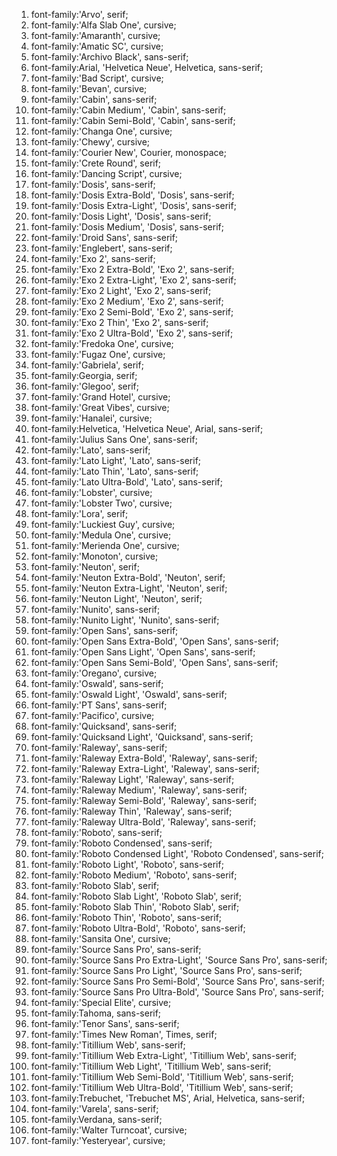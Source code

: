 1.  font-family:'Arvo', serif;
1.  font-family:'Alfa Slab One', cursive;
1.  font-family:'Amaranth', cursive;
1.  font-family:'Amatic SC', cursive;
1.  font-family:'Archivo Black', sans-serif;
1.  font-family:Arial, 'Helvetica Neue', Helvetica, sans-serif;
1.  font-family:'Bad Script', cursive;
1.  font-family:'Bevan', cursive;
1.  font-family:'Cabin', sans-serif;
1.  font-family:'Cabin Medium', 'Cabin', sans-serif;
1.  font-family:'Cabin Semi-Bold', 'Cabin', sans-serif;
1.  font-family:'Changa One', cursive;
1.  font-family:'Chewy', cursive;
1.  font-family:'Courier New', Courier, monospace;
1.  font-family:'Crete Round', serif;
1.  font-family:'Dancing Script', cursive;
1.  font-family:'Dosis', sans-serif;
1.  font-family:'Dosis Extra-Bold', 'Dosis', sans-serif;
1.  font-family:'Dosis Extra-Light', 'Dosis', sans-serif;
1.  font-family:'Dosis Light', 'Dosis', sans-serif;
1.  font-family:'Dosis Medium', 'Dosis', sans-serif;
1.  font-family:'Droid Sans', sans-serif;
1.  font-family:'Englebert', sans-serif;
1.  font-family:'Exo 2', sans-serif;
1.  font-family:'Exo 2 Extra-Bold', 'Exo 2', sans-serif;
1.  font-family:'Exo 2 Extra-Light', 'Exo 2', sans-serif;
1.  font-family:'Exo 2 Light', 'Exo 2', sans-serif;
1.  font-family:'Exo 2 Medium', 'Exo 2', sans-serif;
1.  font-family:'Exo 2 Semi-Bold', 'Exo 2', sans-serif;
1.  font-family:'Exo 2 Thin', 'Exo 2', sans-serif;
1.  font-family:'Exo 2 Ultra-Bold', 'Exo 2', sans-serif;
1.  font-family:'Fredoka One', cursive;
1.  font-family:'Fugaz One', cursive;
1.  font-family:'Gabriela', serif;
1.  font-family:Georgia, serif;
1.  font-family:'Glegoo', serif;
1.  font-family:'Grand Hotel', cursive;
1.  font-family:'Great Vibes', cursive;
1.  font-family:'Hanalei', cursive;
1.  font-family:Helvetica, 'Helvetica Neue', Arial, sans-serif;
1.  font-family:'Julius Sans One', sans-serif;
1.  font-family:'Lato', sans-serif;
1.  font-family:'Lato Light', 'Lato', sans-serif;
1.  font-family:'Lato Thin', 'Lato', sans-serif;
1.  font-family:'Lato Ultra-Bold', 'Lato', sans-serif;
1.  font-family:'Lobster', cursive;
1.  font-family:'Lobster Two', cursive;
1.  font-family:'Lora', serif;
1.  font-family:'Luckiest Guy', cursive;
1.  font-family:'Medula One', cursive;
1.  font-family:'Merienda One', cursive;
1.  font-family:'Monoton', cursive;
1.  font-family:'Neuton', serif;
1.  font-family:'Neuton Extra-Bold', 'Neuton', serif;
1.  font-family:'Neuton Extra-Light', 'Neuton', serif;
1.  font-family:'Neuton Light', 'Neuton', serif;
1.  font-family:'Nunito', sans-serif;
1.  font-family:'Nunito Light', 'Nunito', sans-serif;
1.  font-family:'Open Sans', sans-serif;
1.  font-family:'Open Sans Extra-Bold', 'Open Sans', sans-serif;
1.  font-family:'Open Sans Light', 'Open Sans', sans-serif;
1.  font-family:'Open Sans Semi-Bold', 'Open Sans', sans-serif;
1.  font-family:'Oregano', cursive;
1.  font-family:'Oswald', sans-serif;
1.  font-family:'Oswald Light', 'Oswald', sans-serif;
1.  font-family:'PT Sans', sans-serif;
1.  font-family:'Pacifico', cursive;
1.  font-family:'Quicksand', sans-serif;
1.  font-family:'Quicksand Light', 'Quicksand', sans-serif;
1.  font-family:'Raleway', sans-serif;
1.  font-family:'Raleway Extra-Bold', 'Raleway', sans-serif;
1.  font-family:'Raleway Extra-Light', 'Raleway', sans-serif;
1.  font-family:'Raleway Light', 'Raleway', sans-serif;
1.  font-family:'Raleway Medium', 'Raleway', sans-serif;
1.  font-family:'Raleway Semi-Bold', 'Raleway', sans-serif;
1.  font-family:'Raleway Thin', 'Raleway', sans-serif;
1.  font-family:'Raleway Ultra-Bold', 'Raleway', sans-serif;
1.  font-family:'Roboto', sans-serif;
1.  font-family:'Roboto Condensed', sans-serif;
1.  font-family:'Roboto Condensed Light', 'Roboto Condensed', sans-serif;
1.  font-family:'Roboto Light', 'Roboto', sans-serif;
1.  font-family:'Roboto Medium', 'Roboto', sans-serif;
1.  font-family:'Roboto Slab', serif;
1.  font-family:'Roboto Slab Light', 'Roboto Slab', serif;
1.  font-family:'Roboto Slab Thin', 'Roboto Slab', serif;
1.  font-family:'Roboto Thin', 'Roboto', sans-serif;
1.  font-family:'Roboto Ultra-Bold', 'Roboto', sans-serif;
1.  font-family:'Sansita One', cursive;
1.  font-family:'Source Sans Pro', sans-serif;
1.  font-family:'Source Sans Pro Extra-Light', 'Source Sans Pro', sans-serif;
1.  font-family:'Source Sans Pro Light', 'Source Sans Pro', sans-serif;
1.  font-family:'Source Sans Pro Semi-Bold', 'Source Sans Pro', sans-serif;
1.  font-family:'Source Sans Pro Ultra-Bold', 'Source Sans Pro', sans-serif;
1.  font-family:'Special Elite', cursive;
1.  font-family:Tahoma, sans-serif;
1.  font-family:'Tenor Sans', sans-serif;
1.  font-family:'Times New Roman', Times, serif;
1.  font-family:'Titillium Web', sans-serif;
1.  font-family:'Titillium Web Extra-Light', 'Titillium Web', sans-serif;
1.  font-family:'Titillium Web Light', 'Titillium Web', sans-serif;
1.  font-family:'Titillium Web Semi-Bold', 'Titillium Web', sans-serif;
1.  font-family:'Titillium Web Ultra-Bold', 'Titillium Web', sans-serif;
1.  font-family:Trebuchet, 'Trebuchet MS', Arial, Helvetica, sans-serif;
1.  font-family:'Varela', sans-serif;
1.  font-family:Verdana, sans-serif;
1.  font-family:'Walter Turncoat', cursive;
1.  font-family:'Yesteryear', cursive;
